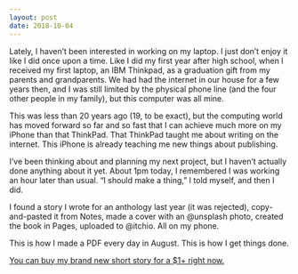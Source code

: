 ```yaml
---
layout: post
date: 2018-10-04
---
```


Lately, I haven’t been interested in working on my laptop. I just don’t enjoy it like I did once upon a time. Like I did my first year after high school, when I received my first laptop, an IBM Thinkpad, as a graduation gift from my parents and grandparents. We had had the internet in our house for a few years then, and I was still limited by the physical phone line (and the four other people in my family), but this computer was all mine. 

This was less than 20 years ago (19, to be exact), but the computing world has moved forward so far and so fast that I can achieve much more on my iPhone than that ThinkPad. That ThinkPad taught me about writing on the internet. This iPhone is already teaching me new things about publishing.

I’ve been thinking about and planning my next project, but I haven’t actually done anything about it yet. About 1pm today, I remembered I was working an hour later than usual. “I should make a thing,” I told myself, and then I did. 

I found a story I wrote for an anthology last year (it was rejected), copy-and-pasted it from Notes, made a cover with an ‪@unsplash‬ photo, created the book in Pages, uploaded to ‪@itchio‬. All on my phone.

This is how I made a PDF every day in August. This is how I get things done. 

[You can buy my brand new short story for a $1+ right now.](https://jessdriscoll.itch.io/thunder-lightning)
